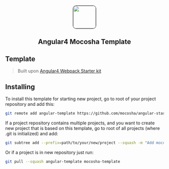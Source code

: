 <p align="center">
    <img style="border-radius: 10px; border: 1px solid black"
    src="https://avatars2.githubusercontent.com/u/18236411" width=72 height=72>
  <h2 align="center">Angular4 Mocosha Template</h2>
</p>

## Template

> Built upon [Angular4 Webpack Starter kit](README-WEBPACK.md)

## Installing

To install this template for starting new project, go to root of your project repository and add this:

```bash
git remote add angular-template https://github.com/mocosha/angular-starter.git
```

If a project repository contains multiple projects, and you want to create new project that is based on this template, go to root of all projects (where .git is initialized) and add:

```bash
git subtree add --prefix=path/to/your/new/project --squash -m "Add mocosha template to project" angular-template mocosha-template
```

Or if a project is in new repository just run:

```bash
git pull --squash angular-template mocosha-template
```